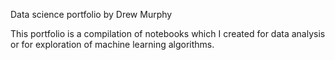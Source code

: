 Data science portfolio by Drew Murphy

This portfolio is a compilation of notebooks which I created for data analysis or for exploration of machine learning algorithms.
